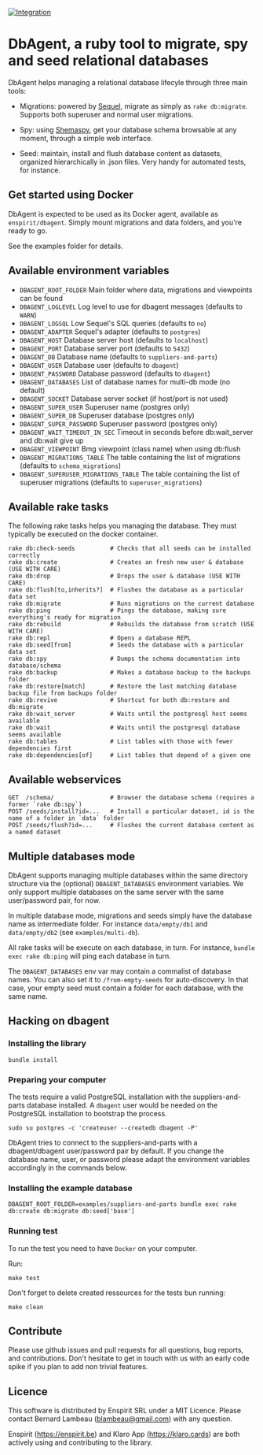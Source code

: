 [![Integration](https://github.com/enspirit/dbagent/actions/workflows/integration.yml/badge.svg?branch=master)](https://github.com/enspirit/dbagent/actions/workflows/integration.yml)

# DbAgent, a ruby tool to migrate, spy and seed relational databases

DbAgent helps managing a relational database lifecyle through three main tools:

* Migrations: powered by [Sequel](http://sequel.jeremyevans.net/), migrate as simply as `rake db:migrate`. Supports both superuser and normal user migrations.

* Spy: using [Shemaspy](http://schemaspy.sourceforge.net/), get your database schema browsable at any moment, through a simple web interface.

* Seed: maintain, install and flush database content as datasets, organized hierarchically in .json files. Very handy for automated tests, for instance.

## Get started using Docker

DbAgent is expected to be used as its Docker agent, available as `enspirit/dbagent`. Simply mount migrations and data folders, and you're ready to go.

See the examples folder for details.

## Available environment variables

* `DBAGENT_ROOT_FOLDER`                Main folder where data, migrations and viewpoints can be found
* `DBAGENT_LOGLEVEL`                   Log level to use for dbagent messages (defaults to `WARN`)
* `DBAGENT_LOGSQL`                     Low Sequel's SQL queries (defaults to `no`)
* `DBAGENT_ADAPTER`                    Sequel's adapter (defaults to `postgres`)
* `DBAGENT_HOST`                       Database server host (defaults to `localhost`)
* `DBAGENT_PORT`                       Database server port (defaults to `5432`)
* `DBAGENT_DB`                         Database name (defaults to `suppliers-and-parts`)
* `DBAGENT_USER`                       Database user (defaults to `dbagent`)
* `DBAGENT_PASSWORD`                   Database password (defaults to `dbagent`)
* `DBAGENT_DATABASES`                  List of database names for multi-db mode (no default)
* `DBAGENT_SOCKET`                     Database server socket (if host/port is not used)
* `DBAGENT_SUPER_USER`                 Superuser name (postgres only)
* `DBAGENT_SUPER_DB`                   Superuser database (postgres only)
* `DBAGENT_SUPER_PASSWORD`             Superuser password (postgres only)
* `DBAGENT_WAIT_TIMEOUT_IN_SEC`        Timeout in seconds before db:wait_server and db:wait give up
* `DBAGENT_VIEWPOINT`                  Bmg viewpoint (class name) when using db:flush
* `DBAGENT_MIGRATIONS_TABLE`           The table containing the list of migrations (defaults to `schema_migrations`)
* `DBAGENT_SUPERUSER_MIGRATIONS_TABLE` The table containing the list of superuser migrations (defaults to `superuser_migrations`)

## Available rake tasks

The following rake tasks helps you managing the database. They must typically be executed on the docker container.

```
rake db:check-seeds          # Checks that all seeds can be installed correctly
rake db:create               # Creates an fresh new user & database (USE WITH CARE)
rake db:drop                 # Drops the user & database (USE WITH CARE)
rake db:flush[to,inherits?]  # Flushes the database as a particular data set
rake db:migrate              # Runs migrations on the current database
rake db:ping                 # Pings the database, making sure everything's ready for migration
rake db:rebuild              # Rebuilds the database from scratch (USE WITH CARE)
rake db:repl                 # Opens a database REPL
rake db:seed[from]           # Seeds the database with a particular data set
rake db:spy                  # Dumps the schema documentation into database/schema
rake db:backup               # Makes a database backup to the backups folder
rake db:restore[match]       # Restore the last matching database backup file from backups folder
rake db:revive               # Shortcut for both db:restore and db:migrate
rake db:wait_server          # Waits until the postgresql host seems available
rake db:wait                 # Waits until the postgresql database seems available
rake db:tables               # List tables with those with fewer dependencies first
rake db:dependencies[of]     # List tables that depend of a given one
```

## Available webservices

```
GET  /schema/                # Browser the database schema (requires a former `rake db:spy`)
POST /seeds/install?id=...   # Install a particular dataset, id is the name of a folder in `data` folder
POST /seeds/flush?id=...     # Flushes the current database content as a named dataset
```

## Multiple databases mode

DbAgent supports managing multiple databases within the same directory structure via the (optional) `DBAGENT_DATABASES`
environment variables. We only support multiple databases on the same server with the same user/password pair, for now.

In multiple database mode, migrations and seeds simply have the database name as intermediate folder. For instance
`data/empty/db1` and `data/empty/db2` (see `examples/multi-db`).

All rake tasks will be execute on each database, in turn. For instance, `bundle exec rake db:ping` will ping each
database in turn.

The `DBAGENT_DATABASES` env var may contain a commalist of database names. You can also set it to `/from-empty-seeds`
for auto-discovery. In that case, your empty seed must contain a folder for each database, with the same name.

## Hacking on dbagent

### Installing the library

```
bundle install
```

### Preparing your computer

The tests require a valid PostgreSQL installation with the suppliers-and-parts
database installed. A `dbagent` user would be needed on the PostgreSQL installation
to bootstrap the process.

```
sudo su postgres -c 'createuser --createdb dbagent -P'
```

DbAgent tries to connect to the suppliers-and-parts with a dbagent/dbagent user/password
pair by default. If you change the database name, user, or password please adapt the
environment variables accordingly in the commands below.

### Installing the example database

```
DBAGENT_ROOT_FOLDER=examples/suppliers-and-parts bundle exec rake db:create db:migrate db:seed['base']
```
### Running test

To run the test you need to have `Docker` on your computer.

Run:
```
make test
```

Don't forget to delete created ressources for the tests bun running:
```
make clean
```

## Contribute

Please use github issues and pull requests for all questions, bug reports,
and contributions. Don't hesitate to get in touch with us with an early code
spike if you plan to add non trivial features.

## Licence

This software is distributed by Enspirit SRL under a MIT Licence. Please
contact Bernard Lambeau (blambeau@gmail.com) with any question.

Enspirit (https://enspirit.be) and Klaro App (https://klaro.cards) are both
actively using and contributing to the library.

